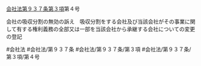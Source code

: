 [会社法第９３７条第３項](会社法＿＿＿＿第９３７条第３項)第４号

会社の吸収分割の無効の訴え　吸収分割をする会社及び当該会社がその事業に関して有する権利義務の全部又は一部を当該会社から承継する会社についての変更の登記


#会社法
#会社法/第９３７条
#会社法/第９３７条/第３項
#会社法/第９３７条/第３項/第４号
